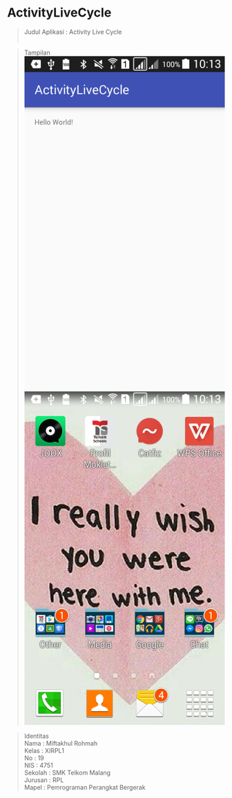 # ActivityLiveCycle

> Judul Aplikasi : Activity Live Cycle <br> <br>

> Tampilan <br>
![Screenshot](https://github.com/miftakhulrohmah/ActivityLiveCycle/blob/master/Screenshot_2016-10-14-10-13-14.png) <br>
![Screenshot](https://github.com/miftakhulrohmah/ActivityLiveCycle/blob/master/Screenshot_2016-10-14-10-13-21.png) <br>


 >Identitas <br>
Nama    : Miftakhul Rohmah<br>
Kelas   : XIRPL1<br>
No      : 19<br>
NIS     : 4751<br>
Sekolah : SMK Telkom Malang<br>
Jurusan : RPL<br>
Mapel   : Pemrograman Perangkat Bergerak<br>
